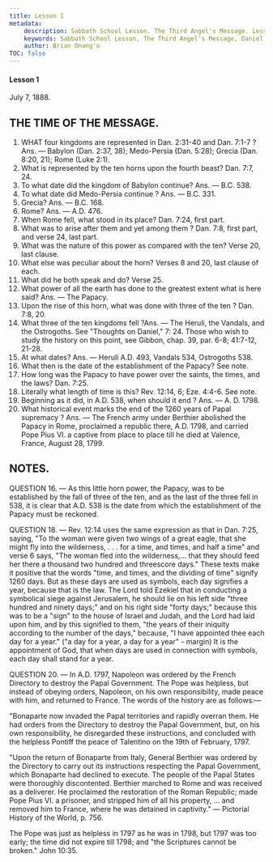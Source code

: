 ```yaml
---
title: Lesson 1
metadata:
    description: Sabbath School Lesson. The Third Angel's Message. Lesson 1. July 7, 1888. The Time of the Message. WHAT four kingdoms are represented in Dan. 2,31-40 and Dan. 7,1-7 ? Ans. — Babylon (Dan. 2,37,38); Medo-Persia (Dan. 5,28 Grecia (Dan. 8:20, 21); Rome (Luke 2:1). What is represented by the ten horns upon the fourth beast? Dan. 7,7, 24. 3. To what date did the kingdom of Babylon continue? Ans. — B.C. 538. To what date did Medo-Persia continue ? Ans. — B.C. 331. Grecia? Ans. — B.C. 168.   6. Rome? Ans. — A.D. 476.
    keywords: Sabbath School Lesson, The Third Angel's Message, Daniel, Prophecy, July 7 1888
    author: Brian Onang'o
TOC: false
---
```


#### Lesson 1

July 7, 1888.

## THE TIME OF THE MESSAGE.

1. WHAT four kingdoms are represented in Dan. 2:31-40 and Dan. 7:1-7 ? Ans. — Babylon (Dan. 2:37, 38); Medo-Persia (Dan. 5:28); Grecia (Dan. 8:20, 21); Rome (Luke 2:1).
2. What is represented by the ten horns upon the fourth beast? Dan. 7:7, 24.
3. To what date did the kingdom of Babylon continue? Ans. — B.C. 538.
4. To what date did Medo-Persia continue ? Ans. — B.C. 331.
5. Grecia? Ans. — B.C. 168.
6. Rome? Ans. — A.D. 476.
7. When Rome fell, what stood in its place? Dan. 7:24, first part.
8. What was to arise after them and yet among them ? Dan. 7:8, first part, and verse 24, last part.
9. What was the nature of this power as compared with the ten? Verse 20, last clause.
10. What else was peculiar about the horn? Verses 8 and 20, last clause of each.
11. What did he both speak and do? Verse 25.
12. What power of all the earth has done to the greatest extent what is here said? Ans. — The Papacy.
13. Upon the rise of this horn, what was done with three of the ten ? Dan. 7:8, 20.
14. What three of the ten kingdoms fell ?Ans. — The Heruli, the Vandals, and the Ostrogoths. See "Thoughts on Daniel," 7: 24. Those who wish to study the history on this point, see Gibbon, chap. 39, par. 6-8; 41:7-12, 21-28.
15. At what dates? Ans. — Heruli A.D. 493, Vandals 534, Ostrogoths 538.
16. What then is the date of the establishment of the Papacy? See note.
17. How long was the Papacy to have power over the saints, the times, and the laws? Dan. 7:25.
18. Literally what length of time is this? Rev. 12:14, 6; Eze. 4:4-6. See note.
19. Beginning as it did, in A.D. 538, when should it end ? Ans. — A. D. 1798.
20. What historical event marks the end of the 1260 years of Papal supremacy ? Ans. — The French army under Berthier abolished the Papacy in Rome, proclaimed a republic there, A.D. 1798, and carried Pope Pius VI. a captive from place to place till he died at Valence, France, August 28, 1799.

## NOTES.
QUESTION 16. — As this little horn power, the Papacy, was to be established by the fall of three of the ten, and as the last of the three fell in 538, it is clear that A.D. 538 is the date from which the establishment of the Papacy must be reckoned.

QUESTION 18. — Rev. 12:14 uses the same expression as that in Dan. 7:25, saying, "To the woman were given two wings of a great eagle, that she might fly into the wilderness, . . . for a time, and times, and half a time" and verse 6 says, "The woman fled into the wilderness,... that they should feed her there a thousand two hundred and threescore days." These texts make it positive that the words "time, and times, and the dividing of time" signify 1260 days. But as these days are used as symbols, each day signifies a year, because that is the law. The
Lord told Ezekiel that in conducting a symbolical siege against Jerusalem, he should lie on his left side "three hundred and ninety days;" and on his right side "forty days;" because this was to be a "sign" to the house of Israel and Judah, and the Lord had laid upon him, and by this signified to them, "the years of their iniquity according to the number of the days," because, "I have appointed thee each day for a year." ("a day for a year, a day for a year" - margin) It is the appointment of God, that when days are used in connection with symbols, each day shall stand for a year.

QUESTION 20. — In A.D. 1797, Napoleon was ordered by the French Directory to destroy the Papal Government. The Pope was helpless, but instead of obeying orders, Napoleon, on his own responsibility, made peace with him, and returned to France. The words of the history are as follows:—

"Bonaparte now invaded the Papal territories and rapidly overran them. He had orders from the Directory to destroy the Papal Government, but, on his own responsibility, he disregarded these instructions, and concluded with the helpless Pontiff the peace of Talentino on the 19th of February, 1797.

"Upon the return of Bonaparte from Italy, General Berthier was ordered by the Directory to carry out its instructions respecting the Papal Government, which Bonaparte had declined to execute. The people of the Papal States were thoroughly discontented. Berthier marched to Rome and was received as a deliverer. He proclaimed the restoration of the Roman Republic; made Pope Pius VI. a prisoner, and stripped him of all
his property, ... and removed him to France, where he was detained in captivity." — Pictorial History of the World, p. 756.

The Pope was just as helpless in 1797 as he was in 1798, but 1797 was too early; the time did not expire till 1798; and "the Scriptures cannot be broken." John 10:35.
